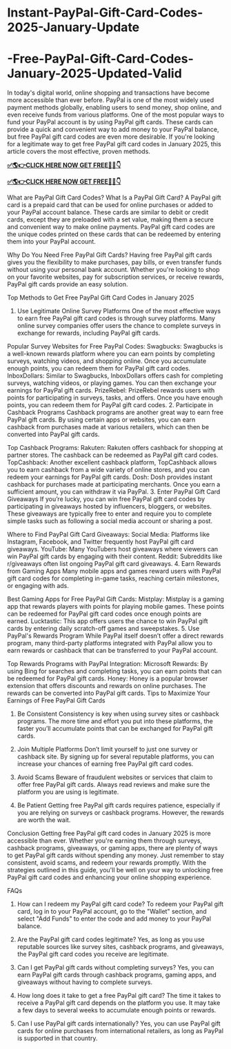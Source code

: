 # Instant-PayPal-Gift-Card-Codes-2025-January-Update
# -Free-PayPal-Gift-Card-Codes-January-2025-Updated-Valid
In today's digital world, online shopping and transactions have become more accessible than ever before. PayPal is one of the most widely used payment methods globally, enabling users to send money, shop online, and even receive funds from various platforms. One of the most popular ways to fund your PayPal account is by using PayPal gift cards. These cards can provide a quick and convenient way to add money to your PayPal balance, but free PayPal gift card codes are even more desirable. If you're looking for a legitimate way to get free PayPal gift card codes in January 2025, this article covers the most effective, proven methods.

**[✅🌎👉CLICK HERE NOW GET FREE📌✅👇​​](https://groupzone.xyz/paypal-gift-card/)**

**[✅🌎👉CLICK HERE NOW GET FREE📌✅👇​​](https://groupzone.xyz/paypal-gift-card/)**

What are PayPal Gift Card Codes?
What Is a PayPal Gift Card?
A PayPal gift card is a prepaid card that can be used for online purchases or added to your PayPal account balance. These cards are similar to debit or credit cards, except they are preloaded with a set value, making them a secure and convenient way to make online payments. PayPal gift card codes are the unique codes printed on these cards that can be redeemed by entering them into your PayPal account.

Why Do You Need Free PayPal Gift Cards?
Having free PayPal gift cards gives you the flexibility to make purchases, pay bills, or even transfer funds without using your personal bank account. Whether you're looking to shop on your favorite websites, pay for subscription services, or receive rewards, PayPal gift cards provide an easy solution.

Top Methods to Get Free PayPal Gift Card Codes in January 2025
1. Use Legitimate Online Survey Platforms
One of the most effective ways to earn free PayPal gift card codes is through survey platforms. Many online survey companies offer users the chance to complete surveys in exchange for rewards, including PayPal gift cards.

Popular Survey Websites for Free PayPal Codes:
Swagbucks: Swagbucks is a well-known rewards platform where you can earn points by completing surveys, watching videos, and shopping online. Once you accumulate enough points, you can redeem them for PayPal gift card codes.
InboxDollars: Similar to Swagbucks, InboxDollars offers cash for completing surveys, watching videos, or playing games. You can then exchange your earnings for PayPal gift cards.
PrizeRebel: PrizeRebel rewards users with points for participating in surveys, tasks, and offers. Once you have enough points, you can redeem them for PayPal gift card codes.
2. Participate in Cashback Programs
Cashback programs are another great way to earn free PayPal gift cards. By using certain apps or websites, you can earn cashback from purchases made at various retailers, which can then be converted into PayPal gift cards.

Top Cashback Programs:
Rakuten: Rakuten offers cashback for shopping at partner stores. The cashback can be redeemed as PayPal gift card codes.
TopCashback: Another excellent cashback platform, TopCashback allows you to earn cashback from a wide variety of online stores, and you can redeem your earnings for PayPal gift cards.
Dosh: Dosh provides instant cashback for purchases made at participating merchants. Once you earn a sufficient amount, you can withdraw it via PayPal.
3. Enter PayPal Gift Card Giveaways
If you’re lucky, you can win free PayPal gift card codes by participating in giveaways hosted by influencers, bloggers, or websites. These giveaways are typically free to enter and require you to complete simple tasks such as following a social media account or sharing a post.

Where to Find PayPal Gift Card Giveaways:
Social Media: Platforms like Instagram, Facebook, and Twitter frequently host PayPal gift card giveaways.
YouTube: Many YouTubers host giveaways where viewers can win PayPal gift cards by engaging with their content.
Reddit: Subreddits like r/giveaways often list ongoing PayPal gift card giveaways.
4. Earn Rewards from Gaming Apps
Many mobile apps and games reward users with PayPal gift card codes for completing in-game tasks, reaching certain milestones, or engaging with ads.

Best Gaming Apps for Free PayPal Gift Cards:
Mistplay: Mistplay is a gaming app that rewards players with points for playing mobile games. These points can be redeemed for PayPal gift card codes once enough points are earned.
Lucktastic: This app offers users the chance to win PayPal gift cards by entering daily scratch-off games and sweepstakes.
5. Use PayPal's Rewards Program
While PayPal itself doesn’t offer a direct rewards program, many third-party platforms integrated with PayPal allow you to earn rewards or cashback that can be transferred to your PayPal account.

Top Rewards Programs with PayPal Integration:
Microsoft Rewards: By using Bing for searches and completing tasks, you can earn points that can be redeemed for PayPal gift cards.
Honey: Honey is a popular browser extension that offers discounts and rewards on online purchases. The rewards can be converted into PayPal gift cards.
Tips to Maximize Your Earnings of Free PayPal Gift Cards
1. Be Consistent
Consistency is key when using survey sites or cashback programs. The more time and effort you put into these platforms, the faster you’ll accumulate points that can be exchanged for PayPal gift cards.

2. Join Multiple Platforms
Don’t limit yourself to just one survey or cashback site. By signing up for several reputable platforms, you can increase your chances of earning free PayPal gift card codes.

3. Avoid Scams
Beware of fraudulent websites or services that claim to offer free PayPal gift cards. Always read reviews and make sure the platform you are using is legitimate.

4. Be Patient
Getting free PayPal gift cards requires patience, especially if you are relying on surveys or cashback programs. However, the rewards are worth the wait.

Conclusion
Getting free PayPal gift card codes in January 2025 is more accessible than ever. Whether you're earning them through surveys, cashback programs, giveaways, or gaming apps, there are plenty of ways to get PayPal gift cards without spending any money. Just remember to stay consistent, avoid scams, and redeem your rewards promptly. With the strategies outlined in this guide, you'll be well on your way to unlocking free PayPal gift card codes and enhancing your online shopping experience.

FAQs
1. How can I redeem my PayPal gift card code?
To redeem your PayPal gift card, log in to your PayPal account, go to the "Wallet" section, and select "Add Funds" to enter the code and add money to your PayPal balance.

2. Are the PayPal gift card codes legitimate?
Yes, as long as you use reputable sources like survey sites, cashback programs, and giveaways, the PayPal gift card codes you receive are legitimate.

3. Can I get PayPal gift cards without completing surveys?
Yes, you can earn PayPal gift cards through cashback programs, gaming apps, and giveaways without having to complete surveys.

4. How long does it take to get a free PayPal gift card?
The time it takes to receive a PayPal gift card depends on the platform you use. It may take a few days to several weeks to accumulate enough points or rewards.

5. Can I use PayPal gift cards internationally?
Yes, you can use PayPal gift cards for online purchases from international retailers, as long as PayPal is supported in that country.



